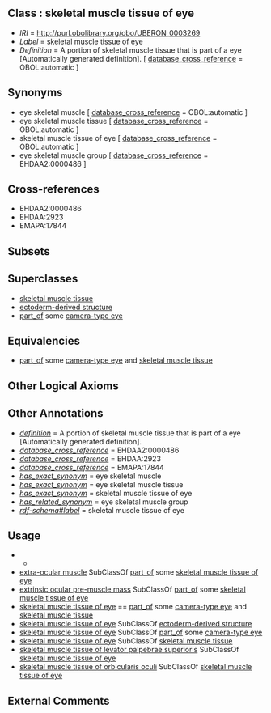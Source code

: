 
## Class : skeletal muscle tissue of eye

 * *IRI* = http://purl.obolibrary.org/obo/UBERON_0003269
 * *Label* = skeletal muscle tissue of eye
 * *Definition* = A portion of skeletal muscle tissue that is part of a eye [Automatically generated definition]. [ [database_cross_reference](../../ef/oboInOwl#hasDbXref.md) = OBOL:automatic ]

## Synonyms

 * eye skeletal muscle [ [database_cross_reference](../../ef/oboInOwl#hasDbXref.md) = OBOL:automatic ]
 * eye skeletal muscle tissue [ [database_cross_reference](../../ef/oboInOwl#hasDbXref.md) = OBOL:automatic ]
 * skeletal muscle tissue of eye [ [database_cross_reference](../../ef/oboInOwl#hasDbXref.md) = OBOL:automatic ]
 * eye skeletal muscle group [ [database_cross_reference](../../ef/oboInOwl#hasDbXref.md) = EHDAA2:0000486 ]

## Cross-references

 * EHDAA2:0000486
 * EHDAA:2923
 * EMAPA:17844

## Subsets


## Superclasses

 * [skeletal muscle tissue](../../UBERON/34/UBERON_0001134.md)
 * [ectoderm-derived structure](../../UBERON/21/UBERON_0004121.md)
 * [part_of](../../BFO/50/BFO_0000050.md) some [camera-type eye](../../UBERON/19/UBERON_0000019.md)

## Equivalencies

 * [part_of](../../BFO/50/BFO_0000050.md) some [camera-type eye](../../UBERON/19/UBERON_0000019.md) and [skeletal muscle tissue](../../UBERON/34/UBERON_0001134.md)

## Other Logical Axioms


## Other Annotations

 * *[definition](../../IAO/15/IAO_0000115.md)* = A portion of skeletal muscle tissue that is part of a eye [Automatically generated definition].
 * *[database_cross_reference](../../ef/oboInOwl#hasDbXref.md)* = EHDAA2:0000486
 * *[database_cross_reference](../../ef/oboInOwl#hasDbXref.md)* = EHDAA:2923
 * *[database_cross_reference](../../ef/oboInOwl#hasDbXref.md)* = EMAPA:17844
 * *[has_exact_synonym](../../ym/oboInOwl#hasExactSynonym.md)* = eye skeletal muscle
 * *[has_exact_synonym](../../ym/oboInOwl#hasExactSynonym.md)* = eye skeletal muscle tissue
 * *[has_exact_synonym](../../ym/oboInOwl#hasExactSynonym.md)* = skeletal muscle tissue of eye
 * *[has_related_synonym](../../ym/oboInOwl#hasRelatedSynonym.md)* = eye skeletal muscle group
 * *[rdf-schema#label](../../el/rdf-schema#label.md)* = skeletal muscle tissue of eye

## Usage

 * -
 * [extra-ocular muscle](../../UBERON/01/UBERON_0001601.md) SubClassOf [part_of](../../BFO/50/BFO_0000050.md) some [skeletal muscle tissue of eye](../../UBERON/69/UBERON_0003269.md)
 * [extrinsic ocular pre-muscle mass](../../UBERON/30/UBERON_0006230.md) SubClassOf [part_of](../../BFO/50/BFO_0000050.md) some [skeletal muscle tissue of eye](../../UBERON/69/UBERON_0003269.md)
 * [skeletal muscle tissue of eye](../../UBERON/69/UBERON_0003269.md) == [part_of](../../BFO/50/BFO_0000050.md) some [camera-type eye](../../UBERON/19/UBERON_0000019.md) and [skeletal muscle tissue](../../UBERON/34/UBERON_0001134.md)
 * [skeletal muscle tissue of eye](../../UBERON/69/UBERON_0003269.md) SubClassOf [ectoderm-derived structure](../../UBERON/21/UBERON_0004121.md)
 * [skeletal muscle tissue of eye](../../UBERON/69/UBERON_0003269.md) SubClassOf [part_of](../../BFO/50/BFO_0000050.md) some [camera-type eye](../../UBERON/19/UBERON_0000019.md)
 * [skeletal muscle tissue of eye](../../UBERON/69/UBERON_0003269.md) SubClassOf [skeletal muscle tissue](../../UBERON/34/UBERON_0001134.md)
 * [skeletal muscle tissue of levator palpebrae superioris](../../UBERON/08/UBERON_0004508.md) SubClassOf [skeletal muscle tissue of eye](../../UBERON/69/UBERON_0003269.md)
 * [skeletal muscle tissue of orbicularis oculi](../../UBERON/05/UBERON_0004505.md) SubClassOf [skeletal muscle tissue of eye](../../UBERON/69/UBERON_0003269.md)

## External Comments

